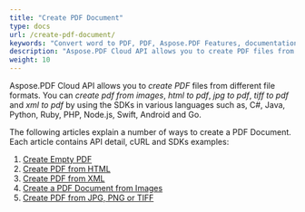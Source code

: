 ```yaml
---
title: "Create PDF Document"
type: docs
url: /create-pdf-document/
keywords: "Convert word to PDF, PDF, Aspose.PDF Features, documentation, C#, Java, Python, Go, Node.Js, create pdf from images, html to pdf, jpg to pdf, tiff to pdf, xml to pdf, Python, Java, C#, PHP, Ruby, Swift, Android, Go"
description: "Aspose.PDF Cloud API allows you to create PDF files from different file formats. You can create pdf from images, html to pdf, jpg to pdf, tiff to pdf, xml to pdf by using the SDKs in various languages such as, C#, Java, Python, Ruby, PHP, Node.js, Swift, Android and Go."
weight: 10
---
```


Aspose.PDF Cloud API allows you to *create PDF* files from different file formats. You can *create pdf from images*, *html to pdf*, *jpg to pdf*, *tiff to pdf* and *xml to pdf* by using the SDKs in various languages such as, C#, Java, Python, Ruby, PHP, Node.js, Swift, Android and Go.

The following articles explain a number of ways to create a PDF Document. Each article contains API detail, cURL and SDKs examples:

1. [Create Empty PDF](/pdf/create-empty-pdf/)
1. [Create PDF from HTML](/pdf/create-pdf-from-html/)
1. [Create PDF from XML](/pdf/create-pdf-from-xml/)
1. [Create a PDF Document from Images](/pdf/create-pdf-document-from-images/)
1. [Create PDF from JPG, PNG or TIFF](/pdf/create-pdf-from-jpg-png-or-tiff/)




